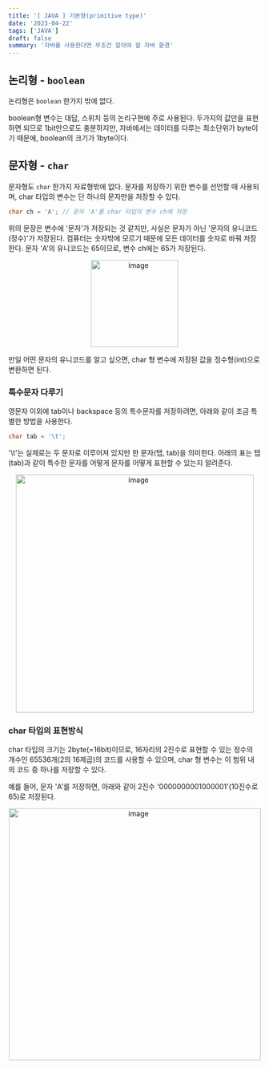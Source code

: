 ```yaml
---
title: '[ JAVA ] 기본형(primitive type)'
date: '2023-04-22'
tags: ['JAVA']
draft: false
summary: '자바를 사용한다면 무조건 알아야 할 자바 환경'
---
```


## 논리형 - `boolean`

논리형은 `boolean` 한가지 밖에 없다.

boolean형 변수는 대답, 스위치 등의 논리구현에 주로 사용된다.
두가지의 값만을 표현하면 되므로 1bit만으로도 충분하지만, 자바에서는 데이터를 다루는 최소단위가 byte이기 때문에, boolean의 크기가 1byte이다.

## 문자형 - `char`

문자형도 `char` 한가지 자료형밖에 없다. 문자를 저장하기 위한 변수를 선언할 때 사용되며, char 타입의 변수는 단 하나의 문자만을 저장할 수 있다.

```java
char ch = 'A'; // 문자 'A'를 char 타입의 변수 ch에 저장
```

위의 문장은 변수에 '문자'가 저장되는 것 같지만, 사실은 문자가 아닌 '문자의 유니코드(정수)'가 저장된다. 컴퓨터는 숫자밖에 모르기 때문에 모든 데이터를 숫자로 바꿔 저장한다. 문자 'A'의 유니코드는 65이므로, 변수 ch에는 65가 저장된다.

<p align="center">
    <img width="174" alt="image" src="https://user-images.githubusercontent.com/105579811/236113209-5c500eec-0ff3-440a-9b6d-6c7ca6589b06.png"/>
</p>

만일 어떤 문자의 유니코드를 알고 싶으면, char 형 변수에 저장된 값을 정수형(int)으로 변환하면 된다.

### 특수문자 다루기

영문자 이외에 tab이나 backspace 등의 특수문자를 저장하려면, 아래와 같이 조금 특별한 방법을 사용한다.

```java
char tab = '\t';
```

'\t'는 실제로는 두 문자로 이루어져 있지만 한 문자(탭, tab)을 의미한다. 아래의 표는 탭(tab)과 같이 특수한 문자를 어떻게 문자를 어떻게 표현할 수 있는지 알려준다.

<p align="center">
    <img width="475" alt="image" src="https://user-images.githubusercontent.com/105579811/236113580-9098715d-bbb2-4c88-99ce-480191890b50.png"/>
</p>

### char 타입의 표현방식

char 타입의 크기는 2byte(=16bit)이므로, 16자리의 2진수로 표현할 수 있는 정수의 개수인 65536개(2의 16제곱)의 코드를 사용할 수 있으며, char 형 변수는 이 범위 내의 코드 중 하나를 저장할 수 있다.

예를 들어, 문자 'A'를 저장하면, 아래와 같이 2진수 '0000000001000001'(10진수로 65)로 저장된다.

<p align="center">
    <img width="503" alt="image" src="https://user-images.githubusercontent.com/105579811/236114036-25ed1f77-10d9-47ac-916d-407d6c05531b.png"/>
</p>
